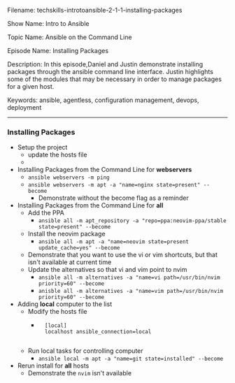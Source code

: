 Filename: techskills-introtoansible-2-1-1-installing-packages

Show Name: Intro to Ansible

Topic Name: Ansible on the Command Line

Episode Name: Installing Packages

Description: 
In this episode,Daniel and Justin demonstrate installing packages through the ansible command line interface. Justin highlights some of the modules that may be necessary in order to manage packages for a given host.

Keywords: ansible, agentless, configuration management,
			devops, deployment

---

### Installing Packages
+ Setup the project
	- update the hosts file
	- 
+ Installing Packages from the Command Line for __webservers__
	- `ansible webservers -m ping`
	- `ansible webservers -m apt -a "name=nginx state=present" --become`
		* Demonstrate without the become flag as a reminder
+ Installing Packages from the Command Line for __all__
	* Add the PPA	
		- `ansible all -m apt_repository -a "repo=ppa:neovim-ppa/stable state=present" --become`
	* Install the neovim package
		- `ansible all -m apt -a "name=neovim state=present update_cache=yes" --become`
	* Demonstrate that you want to use the vi or vim shortcuts, but that isn't available at current time
	* Update the alternatives so that vi and vim point to nvim
		- `ansible all -m alternatives -a "name=vi path=/usr/bin/nvim priority=60" --become`
		- `anisble all -m alternatives -a "name=vim path=/usr/bin/nvim priority=60" --become`
+ Adding __local__ computer to the list
	* Modify the hosts file 
		- ```
			[local]
			localhost ansible_connection=local
		```
	* Run local tasks for controlling computer
		- `ansible local -m apt -a "name=git state=installed" --become`
+ Rerun install for __all__ hosts
	* Demonstrate the `nvim` isn't available


